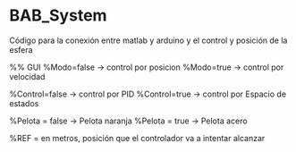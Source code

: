 # BAB_System
Código para la conexión entre matlab y arduino y el control y posición de la esfera

%% GUI
%Modo=false -> control por posicion
%Modo=true -> control por velocidad

%Control=false -> control por PID
%Control=true -> control por Espacio de estados

%Pelota = false -> Pelota naranja
%Pelota = true -> Pelota acero

%REF = en metros, posición que el controlador va a intentar alcanzar
